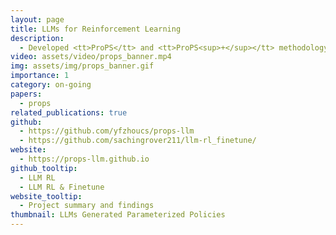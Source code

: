 ```yaml
---
layout: page
title: LLMs for Reinforcement Learning
description:
  - Developed <tt>ProPS</tt> and <tt>ProPS<sup>+</sup></tt> methodology for generating parameterized RL policies directly from LLMs, based on their capability for linguistic and numerical reasoning, coupled with an iterative refinement process. This process is driven by a closed-loop feedback mechanism that provides the LLM with policy reward data, which, along with semantic and contextual task information, enables effective in-context learning. After evaluating across 15 tasks and comparing them with state-of-the-art RL approaches, we extend the method to enhance the RL optimization capabilities of smaller, open-source LLMs. We are actively fine-tuning models such as Qwen2.5 and Qwen3.0, and our initial experiments with 14B models have shown promising results in generating RL policies of a similar scale.
video: assets/video/props_banner.mp4
img: assets/img/props_banner.gif
importance: 1
category: on-going
papers:
  - props
related_publications: true
github:
  - https://github.com/yfzhoucs/props-llm
  - https://github.com/sachingrover211/llm-rl_finetune/
website:
  - https://props-llm.github.io
github_tooltip:
  - LLM RL
  - LLM RL & Finetune
website_tooltip:
  - Project summary and findings
thumbnail: LLMs Generated Parameterized Policies
---
```

